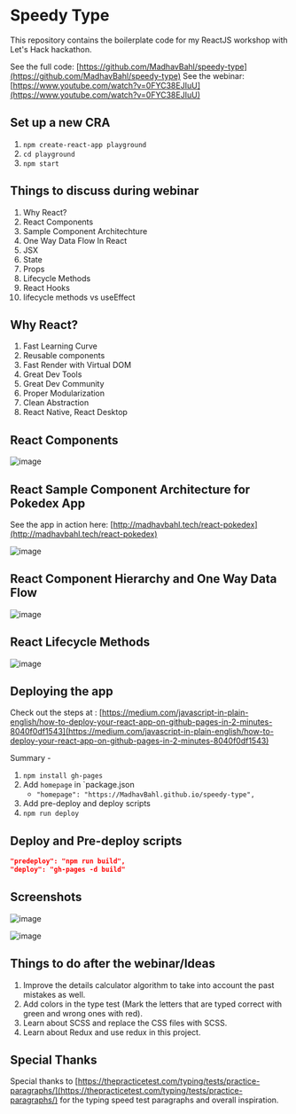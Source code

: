 # Speedy Type

This repository contains the boilerplate code for my ReactJS workshop with Let's Hack hackathon.

See the full code: [https://github.com/MadhavBahl/speedy-type](https://github.com/MadhavBahl/speedy-type)
See the webinar: [https://www.youtube.com/watch?v=0FYC38EJIuU](https://www.youtube.com/watch?v=0FYC38EJIuU)

## Set up a new CRA

1. `npm create-react-app playground`
2. `cd playground`
3. `npm start`


## Things to discuss during webinar

1. Why React?
2. React Components
3. Sample Component Architechture
4. One Way Data Flow In React
5. JSX
6. State
7. Props
8. Lifecycle Methods
9. React Hooks
10. lifecycle methods vs useEffect

## Why React?

1. Fast Learning Curve
2. Reusable components
3. Fast Render with Virtual DOM
4. Great Dev Tools
5. Great Dev Community
6. Proper Modularization
7. Clean Abstraction
8. React Native, React Desktop

## React Components

![image](https://user-images.githubusercontent.com/26179770/101241324-fc823080-371a-11eb-9fce-1a89e69c0350.png)

## React Sample Component Architecture for Pokedex App

See the app in action here: [http://madhavbahl.tech/react-pokedex](http://madhavbahl.tech/react-pokedex)

![image](https://user-images.githubusercontent.com/26179770/101241351-3eab7200-371b-11eb-840f-642df0a502fb.png)

## React Component Hierarchy and One Way Data Flow

![image](https://user-images.githubusercontent.com/26179770/101241386-87fbc180-371b-11eb-94ad-3e62bf23b6b0.png)

## React Lifecycle Methods

![image](https://user-images.githubusercontent.com/26179770/101241411-c1343180-371b-11eb-84dc-31d65d43922a.png)

## Deploying the app

Check out the steps at : [https://medium.com/javascript-in-plain-english/how-to-deploy-your-react-app-on-github-pages-in-2-minutes-8040f0df1543](https://medium.com/javascript-in-plain-english/how-to-deploy-your-react-app-on-github-pages-in-2-minutes-8040f0df1543)

Summary -

1. `npm install gh-pages`
2. Add `homepage` in `package.json
   - `"homepage": "https://MadhavBahl.github.io/speedy-type",`
3. Add pre-deploy and deploy scripts
4. `npm run deploy`

## Deploy and Pre-deploy scripts

```json
"predeploy": "npm run build",
"deploy": "gh-pages -d build"
```

## Screenshots

![image](https://user-images.githubusercontent.com/26179770/101239386-2e8c9600-370d-11eb-9bea-047178806fda.png)

![image](https://user-images.githubusercontent.com/26179770/101239390-36e4d100-370d-11eb-916e-3b940ce8d6d4.png)

## Things to do after the webinar/Ideas

1. Improve the details calculator algorithm to take into account the past mistakes as well.
2. Add colors in the type test (Mark the letters that are typed correct with green and wrong ones with red).
3. Learn about SCSS and replace the CSS files with SCSS.
4. Learn about Redux and use redux in this project.

## Special Thanks

Special thanks to [https://thepracticetest.com/typing/tests/practice-paragraphs/](https://thepracticetest.com/typing/tests/practice-paragraphs/) for the typing speed test paragraphs and overall inspiration.